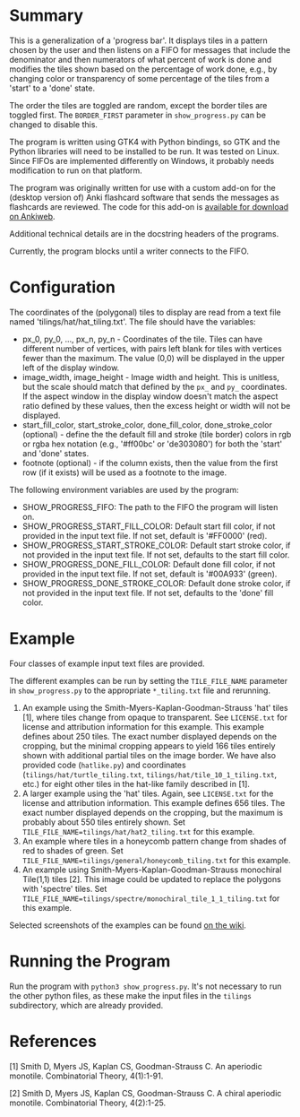 # Summary

This is a generalization of a 'progress bar'.
It displays tiles in a pattern chosen by the user and then
listens on a FIFO for messages that include the denominator and
then numerators of what percent of work is done and modifies
the tiles shown based on the percentage of work done, e.g., by
changing color or transparency of some percentage of the tiles
from a 'start' to a 'done' state.

The order the tiles are toggled are random, except the border
tiles are toggled first. The `BORDER_FIRST` parameter in `show_progress.py`
can be changed to disable this.

The program is written using GTK4 with Python bindings, so GTK
and the Python libraries will need to be installed to be run.
It was tested on Linux. Since FIFOs are implemented differently
on Windows, it probably needs modification to run on that platform.

The program was originally written for use with a custom add-on
for the (desktop version of) Anki flashcard software that
sends the messages as flashcards are reviewed. The code for this
add-on is [available for download on Ankiweb](https://ankiweb.net/shared/info/1300160579).

Additional technical details are in the docstring headers of the
programs.

Currently, the program blocks until a writer connects to the FIFO.

# Configuration

The coordinates of the (polygonal) tiles to display are read from
a text file named 'tilings/hat/hat_tiling.txt'. The file should have the variables:
- px_0, py_0, ..., px_n, py_n - Coordinates of the tile. Tiles can
  have different number of vertices, with pairs left blank for tiles
  with vertices fewer than the maximum. The value (0,0) will be
  displayed in the upper left of the display window.
- image_width, image_height - Image width and height. This is unitless,
  but the scale should match that defined by the `px_` and `py_`
  coordinates. If the aspect window in the display window doesn't match
  the aspect ratio defined by these values, then the excess height or
  width will not be displayed.
- start_fill_color, start_stroke_color, done_fill_color, done_stroke_color
  (optional) - define the the default fill and stroke (tile border)
  colors in rgb or rgba hex notation (e.g., '#ff00bc' or 'de303080')
  for both the 'start' and 'done' states.
- footnote (optional) - if the column exists, then the value from the
  first row (if it exists) will be used as a footnote to the image.

The following environment variables are used by the program:

- SHOW_PROGRESS_FIFO: The path to the FIFO the program will
  listen on.
- SHOW_PROGRESS_START_FILL_COLOR: Default start fill color, if not
  provided in the input text file. If not set, default is '#FF0000' (red).
- SHOW_PROGRESS_START_STROKE_COLOR: Default start stroke color, if not
  provided in the input text file. If not set, defaults to the start
  fill color.
- SHOW_PROGRESS_DONE_FILL_COLOR: Default done fill color, if not
  provided in the input text file. If not set, default is '#00A933' (green).
- SHOW_PROGRESS_DONE_STROKE_COLOR: Default done stroke color, if not
  provided in the input text file. If not set, defaults to the 'done'
  fill color.

# Example

Four classes of example input text files are provided.

The different examples can be run by setting the `TILE_FILE_NAME` parameter
in `show_progress.py` to the appropriate `*_tiling.txt` file and rerunning.

1. An example using the Smith-Myers-Kaplan-Goodman-Strauss 'hat' tiles [1],
   where tiles change from opaque to transparent. See `LICENSE.txt` for
   license and attribution information for this example. This example
   defines about 250 tiles. The exact number displayed depends on the cropping,
   but the minimal cropping appears to yield 166 tiles entirely shown with
   additional partial tiles on the image border. We have also provided
   code (`hatlike.py`) and coordinates (`tilings/hat/turtle_tiling.txt`,
   `tilings/hat/tile_10_1_tiling.txt`, etc.) for eight other tiles in the hat-like family
   described in [1].
2. A larger example using the 'hat' tiles. Again, see `LICENSE.txt` for
   the license and attribution information. This example defines 656 tiles.
   The exact number displayed depends on the cropping, but the maximum is
   probably about 550 tiles entirely shown.
   Set `TILE_FILE_NAME=tilings/hat/hat2_tiling.txt` for this example.
3. An example where tiles in a honeycomb pattern change from shades of red
   to shades of green.
   Set `TILE_FILE_NAME=tilings/general/honeycomb_tiling.txt` for this example.
4. An example using Smith-Myers-Kaplan-Goodman-Strauss monochiral Tile(1,1) tiles [2].
   This image could be updated to replace the polygons with 'spectre' tiles.
   Set `TILE_FILE_NAME=tilings/spectre/monochiral_tile_1_1_tiling.txt` for this example.

Selected screenshots of the examples can be found [on the wiki](https://github.com/ghrgriner/progress-tiles/wiki/Examples).

# Running the Program

Run the program with `python3 show_progress.py`. It's not necessary to run
the other python files, as these make the input files in the `tilings`
subdirectory, which are already provided.

# References

[1] Smith D, Myers JS, Kaplan CS, Goodman-Strauss C. An aperiodic monotile. Combinatorial Theory, 4(1):1-91.

[2] Smith D, Myers JS, Kaplan CS, Goodman-Strauss C. A chiral aperiodic monotile. Combinatorial Theory, 4(2):1-25.
